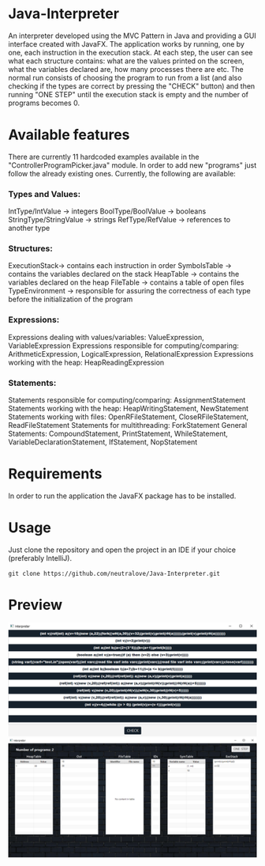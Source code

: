 # Java-Interpreter
An interpreter developed using the MVC Pattern in Java and providing a GUI interface created with JavaFX.
The application works by running, one by one, each instruction in the execution stack. At each step, the user can see what each structure contains: what are the values printed on the screen, what the variables declared are, how many processes there are etc. The normal run consists of choosing the program to run from a list (and also checking if the types are correct by pressing the "CHECK" button) and then running "ONE STEP" until the execution stack is empty and the number of programs becomes 0.

# Available features
There are currently 11 hardcoded examples available in the "ControllerProgramPicker.java" module. In order to add new "programs" just follow the already existing ones.
Currently, the following are available:
### Types and Values: 
IntType/IntValue -> integers
BoolType/BoolValue -> booleans
StringType/StringValue -> strings
RefType/RefValue -> references to another type
### Structures:
ExecutionStack-> contains each instruction in order
SymbolsTable -> contains the variables declared on the stack
HeapTable -> contains the variables declared on the heap
FileTable -> contains a table of open files
TypeEnvironment -> responsible for assuring the correctness of each type before the initialization of the program
### Expressions:
Expressions dealing with values/variables: ValueExpression, VariableExpression
Expressions responsible for computing/comparing: ArithmeticExpression, LogicalExpression, RelationalExpression
Expressions working with the heap: HeapReadingExpression
### Statements:
Statements responsible for computing/comparing: AssignmentStatement
Statements working with the heap: HeapWritingStatement, NewStatement
Statements working with files: OpenRFileStatement, CloseRFileStatement, ReadFileStatement
Statements for multithreading: ForkStatement
General Statements: CompoundStatement, PrintStatement, WhileStatement, VariableDeclarationStatement, IfStatement, NopStatement


# Requirements
In order to run the application the JavaFX package has to be installed.

# Usage
Just clone the repository and open the project in an IDE if your choice (preferably IntelliJ).
```
git clone https://github.com/neutralove/Java-Interpreter.git
```

# Preview

![](Preview/programP.png)
![](Preview/programE.png)

